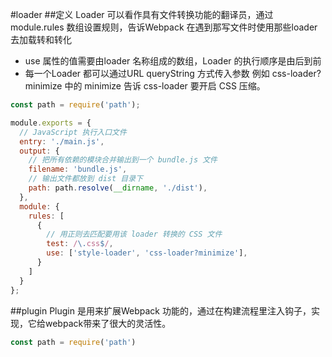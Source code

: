 #loader
##定义
Loader 可以看作具有文件转换功能的翻译员，通过module.rules 数组设置规则，告诉Webpack 在遇到那写文件时使用那些loader去加载转和转化
- use 属性的值需要由loader 名称组成的数组，Loader 的执行顺序是由后到前
- 每一个Loader 都可以通过URL queryString 方式传入参数 例如 css-loader?minimize 中的 minimize 告诉 css-loader 要开启 CSS 压缩。


```js
const path = require('path');

module.exports = {
  // JavaScript 执行入口文件
  entry: './main.js',
  output: {
    // 把所有依赖的模块合并输出到一个 bundle.js 文件
    filename: 'bundle.js',
    // 输出文件都放到 dist 目录下
    path: path.resolve(__dirname, './dist'),
  },
  module: {
    rules: [
      {
        // 用正则去匹配要用该 loader 转换的 CSS 文件
        test: /\.css$/,
        use: ['style-loader', 'css-loader?minimize'],
      }
    ]
  }
};
```

##plugin
Plugin 是用来扩展Webpack 功能的，通过在构建流程里注入钩子，实现，它给webpack带来了很大的灵活性。


```js
const path = require('path')

```